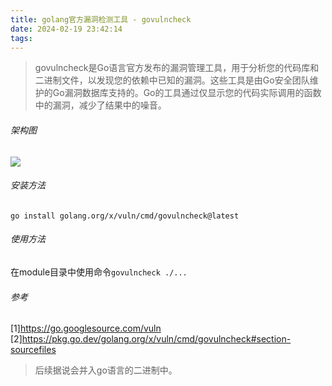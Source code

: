 ```yaml
---
title: golang官方漏洞检测工具 - govulncheck
date: 2024-02-19 23:42:14
tags:
---
```

> govulncheck是Go语言官方发布的漏洞管理工具，用于分析您的代码库和二进制文件，以发现您的依赖中已知的漏洞。这些工具是由Go安全团队维护的Go漏洞数据库支持的。Go的工具通过仅显示您的代码实际调用的函数中的漏洞，减少了结果中的噪音。

###### 架构图
![](2024/02/19/golang官方漏洞检测工具-govulncheck/architecture.png)

###### 安装方法
`go install golang.org/x/vuln/cmd/govulncheck@latest`
###### 使用方法
在module目录中使用命令`govulncheck ./...`

###### 参考
[1]https://go.googlesource.com/vuln
[2]https://pkg.go.dev/golang.org/x/vuln/cmd/govulncheck#section-sourcefiles

> 后续据说会并入go语言的二进制中。

